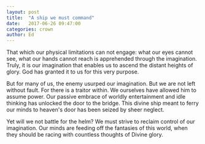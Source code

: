```yaml
---
layout: post
title:  "A ship we must command"
date:   2017-06-26 09:47:00
categories: crown
author: Ed
---
```


That which our physical limitations can not engage: what our eyes cannot see, what our hands cannot reach is apprehended through the imagination. Truly, it is our imagination that enables us to ascend the distant heights of glory. God has granted it to us for this very purpose.

But for many of us, the enemy usurped our imagination. But we are not left without fault. For there is a traitor within. We ourselves have allowed him to assume power. Our passive embrace of worldly entertainment and idle thinking has unlocked the door to the bridge. This divine ship meant to ferry our minds to heaven's door has been seized by sheer neglect.

Yet will we not battle for the helm? We must strive to reclaim control of our imagination.  Our minds are feeding off the fantasies of this world, when they should be racing with countless thoughts of Divine glory.
